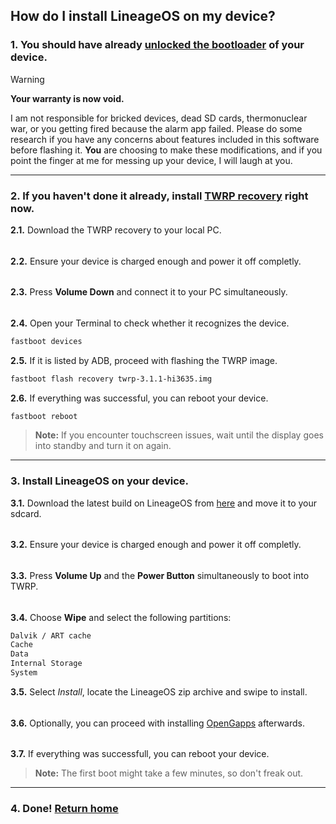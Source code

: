 ## How do I install LineageOS on my device?

### 1. You should have already [unlocked the bootloader](https://xdaforums.com/t/guide-unlock-bootlader-twrp-and-root-your-huawei-mediapad-m2-8-10.3322340/) of your device.
> [!WARNING]
> **Your warranty is now void.** <p></p>
> I am not responsible for bricked devices, dead SD cards, thermonuclear war, or you getting fired because the alarm app failed. Please do some research if you have any concerns about features included in this software before flashing it. **You** are choosing to make these modifications, and if you point the finger at me for messing up your device, I will laugh at you.
---

### 2. If you haven't done it already, install [TWRP recovery](https://github.com/kirin930-dev/wiki/blob/master/installation/twrp-3.1.1-hi3635.img) right now.
**2.1.** Download the TWRP recovery to your local PC.
######
**2.2.** Ensure your device is charged enough and power it off completly.
######
**2.3.** Press **Volume Down** and connect it to your PC simultaneously.
######
**2.4.** Open your Terminal to check whether it recognizes the device.
```bash
fastboot devices
```

**2.5.** If it is listed by ADB, proceed with flashing the TWRP image.
```bash
fastboot flash recovery twrp-3.1.1-hi3635.img
```

**2.6.** If everything was successful, you can reboot your device.
```bash
fastboot reboot
```
> **Note:** If you encounter touchscreen issues, wait until the display goes into standby and turn it on again.
---

### 3. Install LineageOS on your device.
**3.1.** Download the latest build on LineageOS from [here](https://github.com/kirin930-dev/releases/releases) and move it to your sdcard.
######
**3.2.** Ensure your device is charged enough and power it off completly.
######
**3.3.** Press **Volume Up** and the **Power Button** simultaneously to boot into TWRP.
######
**3.4.** Choose **Wipe** and select the following partitions:
```bash
Dalvik / ART cache
Cache
Data
Internal Storage
System
```

**3.5.** Select _Install_, locate the LineageOS zip archive and swipe to install.
######
**3.6.** Optionally, you can proceed with installing [OpenGapps](https://opengapps.org/) afterwards.
######
**3.7.** If everything was successfull, you can reboot your device.
> **Note:** The first boot might take a few minutes, so don't freak out.
---

### 4. Done! [Return home](https://github.com/kirin930-dev/wiki/blob/master/README.md)
